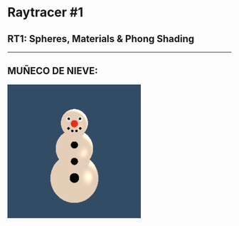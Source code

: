 # Raytracer #1

## RT1: Spheres, Materials & Phong Shading

<hr>

## MUÑECO DE NIEVE:

<img src="muñeco.png" alt="MUÑECO DE NIEVE" width="300px" />
